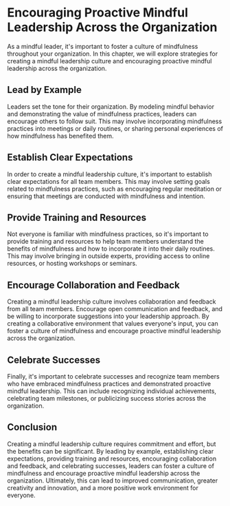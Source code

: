 Encouraging Proactive Mindful Leadership Across the Organization
===================================================================================================================

As a mindful leader, it's important to foster a culture of mindfulness throughout your organization. In this chapter, we will explore strategies for creating a mindful leadership culture and encouraging proactive mindful leadership across the organization.

Lead by Example
---------------

Leaders set the tone for their organization. By modeling mindful behavior and demonstrating the value of mindfulness practices, leaders can encourage others to follow suit. This may involve incorporating mindfulness practices into meetings or daily routines, or sharing personal experiences of how mindfulness has benefited them.

Establish Clear Expectations
----------------------------

In order to create a mindful leadership culture, it's important to establish clear expectations for all team members. This may involve setting goals related to mindfulness practices, such as encouraging regular meditation or ensuring that meetings are conducted with mindfulness and intention.

Provide Training and Resources
------------------------------

Not everyone is familiar with mindfulness practices, so it's important to provide training and resources to help team members understand the benefits of mindfulness and how to incorporate it into their daily routines. This may involve bringing in outside experts, providing access to online resources, or hosting workshops or seminars.

Encourage Collaboration and Feedback
------------------------------------

Creating a mindful leadership culture involves collaboration and feedback from all team members. Encourage open communication and feedback, and be willing to incorporate suggestions into your leadership approach. By creating a collaborative environment that values everyone's input, you can foster a culture of mindfulness and encourage proactive mindful leadership across the organization.

Celebrate Successes
-------------------

Finally, it's important to celebrate successes and recognize team members who have embraced mindfulness practices and demonstrated proactive mindful leadership. This can include recognizing individual achievements, celebrating team milestones, or publicizing success stories across the organization.

Conclusion
----------

Creating a mindful leadership culture requires commitment and effort, but the benefits can be significant. By leading by example, establishing clear expectations, providing training and resources, encouraging collaboration and feedback, and celebrating successes, leaders can foster a culture of mindfulness and encourage proactive mindful leadership across the organization. Ultimately, this can lead to improved communication, greater creativity and innovation, and a more positive work environment for everyone.
